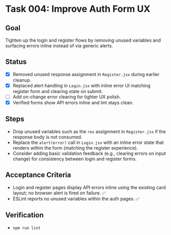 # Task 004: Improve Auth Form UX

## Goal
Tighten up the login and register flows by removing unused variables and surfacing errors inline instead of via generic alerts.

## Status
- [x] Removed unused response assignment in `Register.jsx` during earlier cleanup.
- [x] Replaced alert handling in `Login.jsx` with inline error UI matching register form and clearing state on submit.
- [ ] Add on-change error clearing for tighter UX polish.
- [x] Verified forms show API errors inline and lint stays clean.

## Steps
- Drop unused variables such as the `res` assignment in `Register.jsx` if the response body is not consumed.
- Replace the `alert(error)` call in `Login.jsx` with an inline error state that renders within the form (matching the register experience).
- Consider adding basic validation feedback (e.g., clearing errors on input change) for consistency between login and register forms.

## Acceptance Criteria
- Login and register pages display API errors inline using the existing card layout; no browser alert is fired on failure. ✅
- ESLint reports no unused variables within the auth pages. ✅

## Verification
- `npm run lint`
